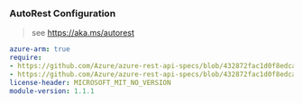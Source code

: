 ### AutoRest Configuration

> see https://aka.ms/autorest

``` yaml
azure-arm: true
require:
- https://github.com/Azure/azure-rest-api-specs/blob/432872fac1d0f8edcae98a0e8504afc0ee302710/specification/fluidrelay/resource-manager/readme.md
- https://github.com/Azure/azure-rest-api-specs/blob/432872fac1d0f8edcae98a0e8504afc0ee302710/specification/fluidrelay/resource-manager/readme.go.md
license-header: MICROSOFT_MIT_NO_VERSION
module-version: 1.1.1

```